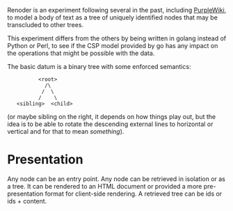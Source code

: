 
Renoder is an experiment following several in the past, including
[PurpleWiki](https://github.com/eekim/purplewiki), to model a body of text as a
tree of uniquely identified nodes that may be transcluded to other trees.

This experiment differs from the others by being written in golang instead of
Python or Perl, to see if the CSP model provided by go has any impact on the
operations that might be possible with the data.

The basic datum is a binary tree with some enforced semantics:

```
          <root>
            /\
           /  \
          /    \
   <sibling>  <child>
```

(or maybe sibling on the right, it depends on how things play out, but the idea
is to be able to rotate the descending external lines to horizontal or vertical
and for that to mean _something_).

# Presentation

Any node can be an entry point. Any node can be retrieved in isolation or as a
tree. It can be rendered to an HTML document or provided a more
pre-presentation format for client-side rendering. A retrieved tree can be ids
or ids + content.
